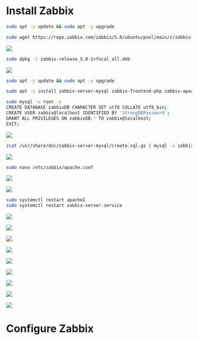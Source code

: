 # Install Zabbix

```Bash
sudo apt -y update && sudo apt -y upgrade
```

```Bash
sudo wget https://repo.zabbix.com/zabbix/5.0/ubuntu/pool/main/z/zabbix-release/zabbix-release_5.0-1+focal_all.deb
```

![](https://github.com/JonmarCorpuz/Procedures/blob/main/Zabbix/Assets/Zabbix%20Install%20pt1.jpg)

```Bash
sudo dpkg -i zabbix-release_5.0-1+focal_all.deb
```

![](https://github.com/JonmarCorpuz/Procedures/blob/main/Zabbix/Assets/Zabbix%20Install%20pt2.jpg)

```Bash
sudo apt -y update && sudo apt -y upgrade

sudo apt -y install zabbix-server-mysql zabbix-frontend-php zabbix-apache-conf zabbix-agent mysql-server
```

```Bash
sudo mysql -u root -p 
CREATE DATABASE zabbixDB CHARACTER SET utf8 COLLATE utf8_bin;
CREATE USER zabbix@localhost IDENTIFIED BY 'StrongDBPassword';
GRANT ALL PRIVILEGES ON zabbixDB.* TO zabbix@localhost;
EXIT;
```

![](https://github.com/JonmarCorpuz/Procedures/blob/main/Zabbix/Assets/Zabbix%20Install%20pt3.jpg)

```Bash
zcat /usr/share/doc/zabbix-server-mysql/create.sql.gz | mysql -u zabbix -p zabbixDB
```

![](https://github.com/JonmarCorpuz/Procedures/blob/main/Zabbix/Assets/Zabbix%20Install%20pt4.jpg)

```Bash
sudo nano /etc/zabbix/apache.conf
```

![](https://github.com/JonmarCorpuz/Procedures/blob/main/Zabbix/Assets/Zabbix%20Install%20pt5-2.jpg)

![](https://github.com/JonmarCorpuz/Procedures/blob/main/Zabbix/Assets/Zabbix%20Install%20pt5-3.jpg)

```Bash
sudo systemctl restart apache2
sudo systemctl restart zabbix-server.service
```

![](https://github.com/JonmarCorpuz/Procedures/blob/main/Zabbix/Assets/Zabbix%20Install%20pt6.jpg)

![](https://github.com/JonmarCorpuz/Procedures/blob/main/Zabbix/Assets/Zabbix%20Install%20pt7.jpg)

![](https://github.com/JonmarCorpuz/Procedures/blob/main/Zabbix/Assets/Zabbix%20Install%20pt8.jpg)

![](https://github.com/JonmarCorpuz/Procedures/blob/main/Zabbix/Assets/Zabbix%20Install%20pt9.jpg)

![](https://github.com/JonmarCorpuz/Procedures/blob/main/Zabbix/Assets/Zabbix%20Install%20pt10.jpg)

![](https://github.com/JonmarCorpuz/Procedures/blob/main/Zabbix/Assets/Zabbix%20Install%20pt11.jpg)

![](https://github.com/JonmarCorpuz/Procedures/blob/main/Zabbix/Assets/Zabbix%20Install%20pt12.jpg)

![](https://github.com/JonmarCorpuz/Procedures/blob/main/Zabbix/Assets/Zabbix%20Install%20pt13.jpg)

![](https://github.com/JonmarCorpuz/SecondBrain/blob/main/Assets/Whitespace.png)

# Configure Zabbix

